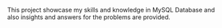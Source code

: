 This project showcase my skills and knowledge in MySQL Database and 
also insights and answers for the problems are provided.
